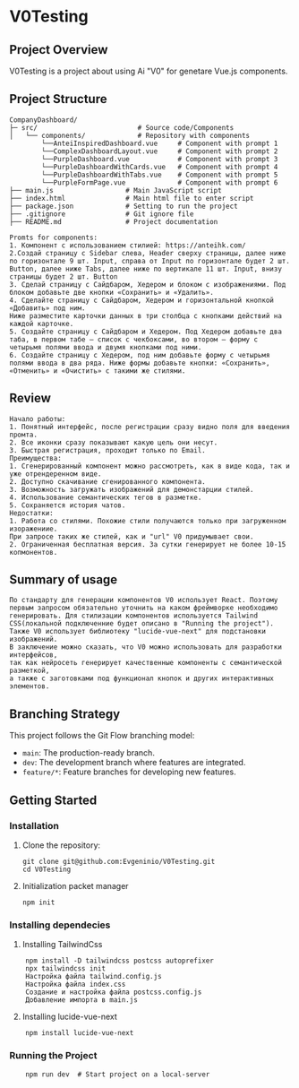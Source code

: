 # V0Testing

## Project Overview
V0Testing is a project about using Ai "V0" for genetare Vue.js components.

## Project Structure
```
CompanyDashboard/
├─ src/                         # Source code/Components
│   └── components/             # Repository with components
        └──AnteiInspiredDashboard.vue     # Component with prompt 1
        └──ComplexDashboardLayout.vue     # Component with prompt 2
        └──PurpleDashboard.vue            # Component with prompt 3
        └──PurpleDashboardWithCards.vue   # Component with prompt 4
        └──PurpleDashboardWithTabs.vue    # Component with prompt 5
        └──PurpleFormPage.vue             # Component with prompt 6
├── main.js                  # Main JavaScript script
├── index.html               # Main html file to enter script
├── package.json             # Setting to run the project
├── .gitignore               # Git ignore file
├── README.md                # Project documentation
```
```
Promts for components:
1. Компонент с использованием стилией: https://anteihk.com/
2.Создай страницу c Sidebar слева, Header сверху страницы, далее ниже по горизонтале 9 шт. Input, справа от Input по горизонтале будет 2 шт. 
Button, далее ниже Tabs, далее ниже по вертикале 11 шт. Input, внизу страницы будет 2 шт. Button 
3. Сделай страницу с Сайдбаром, Хедером и блоком с изображениями. Под блоком добавьте две кнопки «Сохранить» и «Удалить».
4. Сделайте страницу с Сайдбаром, Хедером и горизонтальной кнопкой «Добавить» под ним. 
Ниже разместите карточки данных в три столбца с кнопками действий на каждой карточке.
5. Создайте страницу с Сайдбаром и Хедером. Под Хедером добавьте два таба, в первом табе — список с чекбоксами, во втором — форму с четырьмя полями ввода и двумя кнопками под ними. 
6. Создайте страницу с Хедером, под ним добавьте форму с четырьмя полями ввода в два ряда. Ниже формы добавьте кнопки: «Сохранить», «Отменить» и «Очистить» с такими же стилями.
```

## Review 
```
Начало работы: 
1. Понятный интерфейс, после регистрации сразу видно поля для введения промта. 
2. Все иконки сразу показывают какую цель они несут. 
3. Быстрая регистрация, проходит только по Email. 
Преимущества: 
1. Сгенерированный компонент можно рассмотреть, как в виде кода, так и уже отрендеренном виде. 
2. Доступно скачивание сгенированного компонента.
3. Возможность загружать изображений для демонстарции стилей. 
4. Использование семантических тегов в разметке. 
5. Сохраняется история чатов. 
Недостатки: 
1. Работа со стилями. Похожие стили получаются только при загруженном изоражениие. 
При запросе таких же стилей, как и "url" V0 придумывает свои.
2. Ограниченная бесплатная версия. За сутки генерирует не более 10-15 копмонентов. 
```
## Summary of usage
```
По стандарту для генерации компонентов V0 использует React. Поэтому первым запросом обязательно уточнить на каком фреймворке необходимо генерировать. Для стилизации компонентов используется Tailwind CSS(локальной подключенние будет описано в "Running the project"). 
Также V0 использует библиотеку "lucide-vue-next" для подстановки изображений. 
В заключение можно сказать, что V0 можно использовать для разработки интерфейсов, 
так как нейросеть генерирует качественные компоненты с семантической разметкой, 
а также с заготовками под функционал кнопок и других интерактивных элементов. 
```
## Branching Strategy
This project follows the Git Flow branching model:
- `main`: The production-ready branch.
- `dev`: The development branch where features are integrated.
- `feature/*`: Feature branches for developing new features.

## Getting Started

### Installation
1. Clone the repository:
    ```
    git clone git@github.com:Evgeninio/V0Testing.git
    cd V0Testing
    ```

2. Initialization packet manager
    ```
    npm init
    ```
### Installing dependecies 

1. Installing TailwindCss
```
    npm install -D tailwindcss postcss autoprefixer
    npx tailwindcss init
    Настройка файла tailwind.config.js
    Настройка файла index.css
    Создание и настройка файла postcss.config.js
    Добавление импорта в main.js
```

2. Installing lucide-vue-next
```
    npm install lucide-vue-next
```

### Running the Project
```
    npm run dev  # Start project on a local-server
```